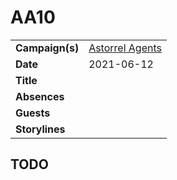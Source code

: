 # AA10

|||
| --- | --- |
| **Campaign(s)** | [Astorrel Agents](../campaigns/astorrel-agents.md) | session.2
| **Date** | 2021-06-12 |
| **Title** | |
| **Absences** | |
| **Guests** | |
| **Storylines** | |

## TODO
